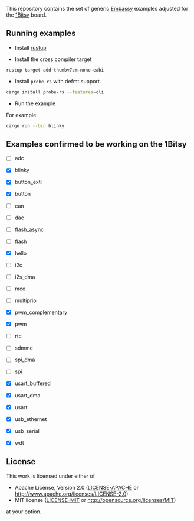 This repository contains the set of generic [Embassy](https://embassy.dev)
examples adjusted for the [1Bitsy](https://1bitsquared.com/products/1bitsy) board.

## Running examples

- Install [rustup](https://rustup.rs/)

- Install the cross compiler target

```bash
rustup target add thumbv7em-none-eabi
```

- Install `probe-rs` with defmt support.

```bash
cargo install probe-rs --features=cli
```

- Run the example

For example:

```bash
cargo run --bin blinky
```

## Examples confirmed to be working on the 1Bitsy

- [ ] adc
- [x] blinky
- [x] button_exti
- [x] button
- [ ] can
- [ ] dac
- [ ] flash_async
- [ ] flash
- [x] hello
- [ ] i2c
- [ ] i2s_dma
- [ ] mco
- [ ] multiprio
- [x] pwm_complementary
- [x] pwm
- [ ] rtc
- [ ] sdmmc
- [ ] spi_dma
- [ ] spi
- [x] usart_buffered
- [x] usart_dma
- [x] usart
- [x] usb_ethernet
- [x] usb_serial
- [x] wdt


## License

This work is licensed under either of

- Apache License, Version 2.0 ([LICENSE-APACHE](LICENSE-APACHE) or
  <http://www.apache.org/licenses/LICENSE-2.0>)
- MIT license ([LICENSE-MIT](LICENSE-MIT) or <http://opensource.org/licenses/MIT>)

at your option.

